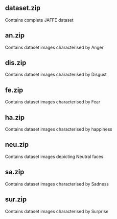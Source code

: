 ## dataset.zip
Contains complete JAFFE dataset

## an.zip
Contains dataset images characterised by Anger

## dis.zip
Contains dataset images characterised by Disgust

## fe.zip
Contains dataset images characterised by Fear

## ha.zip
Contains dataset images characterised by happiness

## neu.zip
Contains dataset images depicting Neutral faces

## sa.zip
Contains dataset images characterised by Sadness

## sur.zip
Contains dataset images characterised by Surprise
